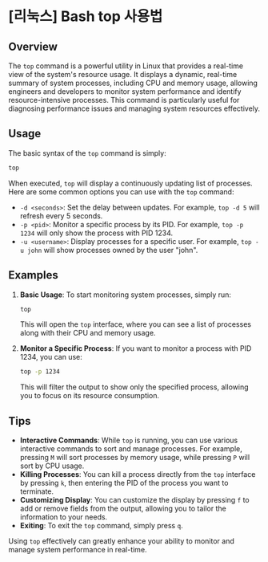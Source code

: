 # [리눅스] Bash top 사용법

## Overview
The `top` command is a powerful utility in Linux that provides a real-time view of the system's resource usage. It displays a dynamic, real-time summary of system processes, including CPU and memory usage, allowing engineers and developers to monitor system performance and identify resource-intensive processes. This command is particularly useful for diagnosing performance issues and managing system resources effectively.

## Usage
The basic syntax of the `top` command is simply:

```bash
top
```

When executed, `top` will display a continuously updating list of processes. Here are some common options you can use with the `top` command:

- `-d <seconds>`: Set the delay between updates. For example, `top -d 5` will refresh every 5 seconds.
- `-p <pid>`: Monitor a specific process by its PID. For example, `top -p 1234` will only show the process with PID 1234.
- `-u <username>`: Display processes for a specific user. For example, `top -u john` will show processes owned by the user "john".

## Examples

1. **Basic Usage**:
   To start monitoring system processes, simply run:
   ```bash
   top
   ```
   This will open the `top` interface, where you can see a list of processes along with their CPU and memory usage.

2. **Monitor a Specific Process**:
   If you want to monitor a process with PID 1234, you can use:
   ```bash
   top -p 1234
   ```
   This will filter the output to show only the specified process, allowing you to focus on its resource consumption.

## Tips
- **Interactive Commands**: While `top` is running, you can use various interactive commands to sort and manage processes. For example, pressing `M` will sort processes by memory usage, while pressing `P` will sort by CPU usage.
- **Killing Processes**: You can kill a process directly from the `top` interface by pressing `k`, then entering the PID of the process you want to terminate.
- **Customizing Display**: You can customize the display by pressing `f` to add or remove fields from the output, allowing you to tailor the information to your needs.
- **Exiting**: To exit the `top` command, simply press `q`.

Using `top` effectively can greatly enhance your ability to monitor and manage system performance in real-time.